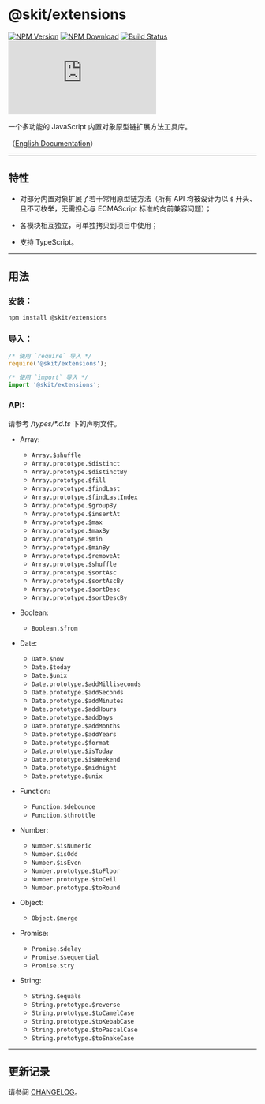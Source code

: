 # @skit/extensions

[![NPM Version](https://img.shields.io/npm/v/@skit/extensions.svg?sanitize=true)](https://www.npmjs.com/package/@skit/extensions)
[![NPM Download](https://img.shields.io/npm/dm/@skit/extensions.svg?sanitize=true)](https://www.npmjs.com/package/@skit/extensions)
[![Build Status](https://travis-ci.org/fudiwei/skit-extensions.js.svg?branch=master)](https://travis-ci.org/fudiwei/skit-extensions.js)
[![License](https://img.shields.io/github/license/fudiwei/skit-extensions.js)](https://mit-license.org/)

一个多功能的 JavaScript 内置对象原型链扩展方法工具库。

（[English Documentation](./README.md)）

---

## 特性

-   对部分内置对象扩展了若干常用原型链方法（所有 API 均被设计为以 `$` 开头、且不可枚举，无需担心与 ECMAScript 标准的向前兼容问题）；

-   各模块相互独立，可单独拷贝到项目中使用；

-   支持 TypeScript。

---

## 用法

### 安装：

```shell
npm install @skit/extensions
```

### 导入：

```javascript
/* 使用 `require` 导入 */
require('@skit/extensions');

/* 使用 `import` 导入 */
import '@skit/extensions';
```

### API:

请参考 _/types/\*.d.ts_ 下的声明文件。

-   Array:

    -   `Array.$shuffle`
    -   `Array.prototype.$distinct`
    -   `Array.prototype.$distinctBy`
    -   `Array.prototype.$fill`
    -   `Array.prototype.$findLast`
    -   `Array.prototype.$findLastIndex`
    -   `Array.prototype.$groupBy`
    -   `Array.prototype.$insertAt`
    -   `Array.prototype.$max`
    -   `Array.prototype.$maxBy`
    -   `Array.prototype.$min`
    -   `Array.prototype.$minBy`
    -   `Array.prototype.$removeAt`
    -   `Array.prototype.$shuffle`
    -   `Array.prototype.$sortAsc`
    -   `Array.prototype.$sortAscBy`
    -   `Array.prototype.$sortDesc`
    -   `Array.prototype.$sortDescBy`

-   Boolean:

    -   `Boolean.$from`

-   Date:

    -   `Date.$now`
    -   `Date.$today`
    -   `Date.$unix`
    -   `Date.prototype.$addMilliseconds`
    -   `Date.prototype.$addSeconds`
    -   `Date.prototype.$addMinutes`
    -   `Date.prototype.$addHours`
    -   `Date.prototype.$addDays`
    -   `Date.prototype.$addMonths`
    -   `Date.prototype.$addYears`
    -   `Date.prototype.$format`
    -   `Date.prototype.$isToday`
    -   `Date.prototype.$isWeekend`
    -   `Date.prototype.$midnight`
    -   `Date.prototype.$unix`

-   Function:

    -   `Function.$debounce`
    -   `Function.$throttle`

-   Number:

    -   `Number.$isNumeric`
    -   `Number.$isOdd`
    -   `Number.$isEven`
    -   `Number.prototype.$toFloor`
    -   `Number.prototype.$toCeil`
    -   `Number.prototype.$toRound`

-   Object:

    -   `Object.$merge`

-   Promise:

    -   `Promise.$delay`
    -   `Promise.$sequential`
    -   `Promise.$try`

-   String:

    -   `String.$equals`
    -   `String.prototype.$reverse`
    -   `String.prototype.$toCamelCase`
    -   `String.prototype.$toKebabCase`
    -   `String.prototype.$toPascalCase`
    -   `String.prototype.$toSnakeCase`

---

## 更新记录

请参阅 [CHANGELOG](./CHANGELOG.md)。
